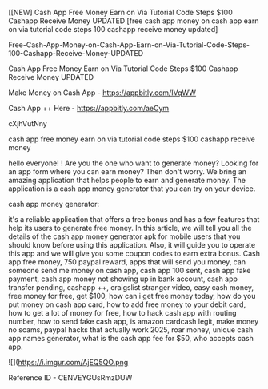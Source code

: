 [[NEW] Cash App Free Money Earn on Via Tutorial Code Steps $100 Cashapp Receive Money UPDATED [free cash app money on cash app earn on via tutorial code steps 100 cashapp receive money updated]

Free-Cash-App-Money-on-Cash-App-Earn-on-Via-Tutorial-Code-Steps-100-Cashapp-Receive-Money-UPDATED

Cash App Free Money Earn on Via Tutorial Code Steps $100 Cashapp Receive Money UPDATED

Make Money on Cash App -  https://appbitly.com/IVqWW


Cash App ++ Here - https://appbitly.com/aeCym


cXjhVutNny

cash app free money earn on via tutorial code steps $100 cashapp receive money

hello everyone! ! Are you the one who want to generate money? Looking for an app form where you can earn money? Then don't worry. We bring an amazing application that helps people to earn and generate money. The application is a cash app money generator that you can try on your device.

cash app money generator:

it's a reliable application that offers a free bonus and has a few features that help its users to generate free money. In this article, we will tell you all the details of the cash app money generator apk for mobile users that you should know before using this application. Also, it will guide you to operate this app and we will give you some coupon codes to earn extra bonus. Cash app free money, 750 paypal reward, apps that will send you money, can someone send me money on cash app, cash app 100 sent, cash app fake payment, cash app money not showing up in bank account, cash app transfer pending, cashapp ++, craigslist stranger video, easy cash money, free money for free, get $100, how can i get free money today, how do you put money on cash app card, how to add free money to your debit card, how to get a lot of money for free, how to hack cash app with routing number, how to send fake cash app, is amazon cardcash legit, make money no scams, paypal hacks that actually work 2025, roar money, unique cash app names generator, what is the cash app fee for $50, who accepts cash app.

![](https://i.imgur.com/AjEQ5QO.png

Reference ID - CENVEYGUsRmzDUW